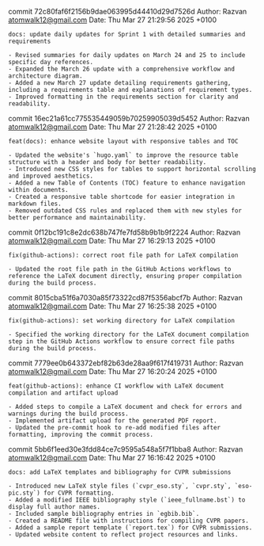 commit 72c80faf6f2156b9dae063995d44410d29d7526d
Author: Razvan <atomwalk12@gmail.com>
Date:   Thu Mar 27 21:29:56 2025 +0100

    docs: update daily updates for Sprint 1 with detailed summaries and requirements
    
    - Revised summaries for daily updates on March 24 and 25 to include specific day references.
    - Expanded the March 26 update with a comprehensive workflow and architecture diagram.
    - Added a new March 27 update detailing requirements gathering, including a requirements table and explanations of requirement types.
    - Improved formatting in the requirements section for clarity and readability.

commit 16ec21a61cc775535449059b70259905039d5452
Author: Razvan <atomwalk12@gmail.com>
Date:   Thu Mar 27 21:28:42 2025 +0100

    feat(docs): enhance website layout with responsive tables and TOC
    
    - Updated the website's `hugo.yaml` to improve the resource table structure with a header and body for better readability.
    - Introduced new CSS styles for tables to support horizontal scrolling and improved aesthetics.
    - Added a new Table of Contents (TOC) feature to enhance navigation within documents.
    - Created a responsive table shortcode for easier integration in markdown files.
    - Removed outdated CSS rules and replaced them with new styles for better performance and maintainability.

commit 0f12bc191c8e2dc638b747fe7fd58b9b1b9f2224
Author: Razvan <atomwalk12@gmail.com>
Date:   Thu Mar 27 16:29:13 2025 +0100

    fix(github-actions): correct root file path for LaTeX compilation
    
    - Updated the root file path in the GitHub Actions workflows to reference the LaTeX document directly, ensuring proper compilation during the build process.

commit 8015cba51f6a7030a85f73322cd87f5356abcf7b
Author: Razvan <atomwalk12@gmail.com>
Date:   Thu Mar 27 16:25:38 2025 +0100

    fix(github-actions): set working directory for LaTeX compilation
    
    - Specified the working directory for the LaTeX document compilation step in the GitHub Actions workflow to ensure correct file paths during the build process.

commit 7779ee0b643372ebf82b63de28aa9f617f419731
Author: Razvan <atomwalk12@gmail.com>
Date:   Thu Mar 27 16:20:24 2025 +0100

    feat(github-actions): enhance CI workflow with LaTeX document compilation and artifact upload
    
    - Added steps to compile a LaTeX document and check for errors and warnings during the build process.
    - Implemented artifact upload for the generated PDF report.
    - Updated the pre-commit hook to re-add modified files after formatting, improving the commit process.

commit 5bb6f1eed30e3fdd84ce7c9595a548a5f7f1bba8
Author: Razvan <atomwalk12@gmail.com>
Date:   Thu Mar 27 16:16:42 2025 +0100

    docs: add LaTeX templates and bibliography for CVPR submissions
    
    - Introduced new LaTeX style files (`cvpr_eso.sty`, `cvpr.sty`, `eso-pic.sty`) for CVPR formatting.
    - Added a modified IEEE bibliography style (`ieee_fullname.bst`) to display full author names.
    - Included sample bibliography entries in `egbib.bib`.
    - Created a README file with instructions for compiling CVPR papers.
    - Added a sample report template (`report.tex`) for CVPR submissions.
    - Updated website content to reflect project resources and links.
